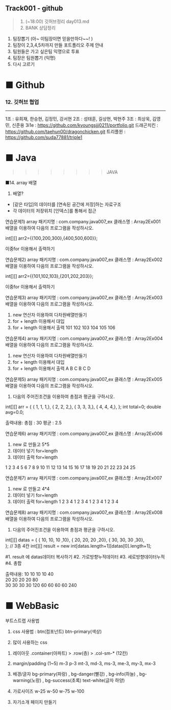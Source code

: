 ## Track001 -  github

> 1. (~18:00) 깃허브정리 day013.md
> 2. BANK 상담정리

1. 팀장뽑기 (아~ 이팀장이면 믿을만하다~~! )
2. 팀장이  2,3,4,5차까지 만들 포트폴리오 주제 안내
3. 팀원들은 가고 싶은팀 익명으로 투표
4. 팀장은 팀원뽑기 (익명)
5. 다시 고르기

# ■ Github   
### 12. 깃허브 협업 
---
1조 : 유희재, 한승현, 김정민, 강서현
2조 : 성태훈, 길상현, 박현주 
3조 : 최상욱, 김영민, 신준용
3i1e         : https://github.com/kyoungsjjj0211/portfolio.git
드래곤치킨     : https://github.com/taehun00/dragonchicken.git
트리플윈      : https://github.com/suda77881/triple1


# ■ Java
>>>>>>>> JAVA

■14. array 배열
1. 배열?
- [같은 타입]의 데이터를 [연속된 공간에 저장]하는 자료구조
- 각 데이터의 저장위치 [인덱스]를 통해서 접근

 
연습문제1)  array
패키지명 : com.company.java007_ex
클래스명 :  Array2Ex001
배열을 이용하여 다음의 프로그램을 작성하시오.   
  
   int[][] arr2={{100,200,300},{400,500,600}};

   이중for 이용해서 출력하기



연습문제2)  array
패키지명 : com.company.java007_ex
클래스명 :  Array2Ex002
배열을 이용하여 다음의 프로그램을 작성하시오.   
  
   int[][] arr2={{101,102,103},{201,202,203}};

   이중for 이용해서 출력하기





연습문제3)  array
패키지명 : com.company.java007_ex
클래스명 :  Array2Ex003
배열을 이용하여 다음의 프로그램을 작성하시오.   
1. new 연산자 이용하여 다차원배열만들기
2. for + length 이용해서 대입   
3. for + length 이용해서 출력 
	101	    102	    103
	104 	105 	106


연습문제4)  array
패키지명 : com.company.java007_ex
클래스명 :  Array2Ex004
배열을 이용하여 다음의 프로그램을 작성하시오.   
1. new 연산자 이용하여 다차원배열만들기
2. for + length 이용해서 대입   
3. for + length 이용해서 출력 
	A	B	C
	B	C	D

연습문제5)  array
패키지명 : com.company.java007_ex
클래스명 :  Array2Ex005
배열을 이용하여 다음의 프로그램을 작성하시오.   
1. 다음의 주어진조건을 이용하여 총점과 평균을 구하시오.

 int[][] arr = {
	{ 1, 1, 1,},
	{ 2, 2, 2,},
	{ 3, 3, 3,},
	{ 4, 4, 4,},
 };
 int total=0;  double avg=0.0;

출력내용:
총점 : 30
평균 : 2.5

연습문제6)  array
패키지명 : com.company.java007_ex
클래스명 :  Array2Ex006

1.  new 로 만들고   5*5
2.  데이터 넣기  for+length
3.  데이터 출력  for+length

1	2	3	4	5
6	7	8	9	10
11	12	13	14	15
16	17	18	19	20
21	22	23	24	25

연습문제7)  array
패키지명 : com.company.java007_ex
클래스명 :  Array2Ex007

1.  new 로 만들고 4*4
2.  데이터 넣기  for+length
3.  데이터 출력  for+length
1	2	3	4
1	2	3	4
1	2	3	4
1	2	3	4


연습문제8)  array
패키지명 : com.company.java007_ex
클래스명 :  Array2Ex008
배열을 이용하여 다음의 프로그램을 작성하시오.   
1. 다음의 주어진조건을 이용하여 총점과 평균을 구하시오.

int[][] datas = {  {  10, 10, 10 ,10}, 
	         {  20, 20, 20 ,20}, 
	         {  30, 30, 30 ,30},  
};  // 3층 4칸 
int[][] result = new int[datas.length+1][datas[0].length+1];

#1. result 에 datas데이터 복사하기
#2. 가로방향누적데이터
#3. 세로방향데이터누적
#4. 총합

출력내용:
10	10	10	10	40	
20	20	20	20	80	
30	30	30	30	120	
60	60	60	60	240	

# ■ WebBasic

부트스트랩 사용법
1. css
사용법 : btn(컴포넌트) btn-primary(색상)

2. 많이 사용하는 css
1) 레이아웃
    .container(아파트) > .row(층) > .col-sm-* (12칸)
    
2) margin/padding (1~5)
    m-3 p-3
    mt-3, md-3, ms-3, me-3, my-3, mx-3

3) 배경/글자
    bg-primary(파랑) , bg-danger(빨강) , bg-info(하늘) , bg-warning(노랑) , bg-success(초록)
    text-white(글자 하양)

4) 가로사이즈
    w-25    w-50    w-75    w-100

3. 자기소개 페이지 만들기